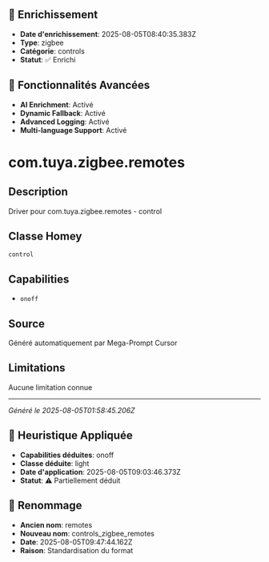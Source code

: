
## 🔧 Enrichissement
- **Date d'enrichissement**: 2025-08-05T08:40:35.383Z
- **Type**: zigbee
- **Catégorie**: controls
- **Statut**: ✅ Enrichi

## 🚀 Fonctionnalités Avancées
- **AI Enrichment**: Activé
- **Dynamic Fallback**: Activé
- **Advanced Logging**: Activé
- **Multi-language Support**: Activé

# com.tuya.zigbee.remotes

## Description
Driver pour com.tuya.zigbee.remotes - control

## Classe Homey
`control`

## Capabilities
- `onoff`

## Source
Généré automatiquement par Mega-Prompt Cursor

## Limitations
Aucune limitation connue

---
*Généré le 2025-08-05T01:58:45.206Z*

## 🧠 Heuristique Appliquée
- **Capabilities déduites**: onoff
- **Classe déduite**: light
- **Date d'application**: 2025-08-05T09:03:46.373Z
- **Statut**: ⚠️ Partiellement déduit

## 🔄 Renommage
- **Ancien nom**: remotes
- **Nouveau nom**: controls_zigbee_remotes
- **Date**: 2025-08-05T09:47:44.162Z
- **Raison**: Standardisation du format
